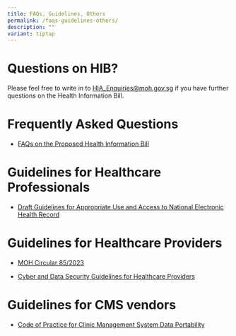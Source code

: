 ```yaml
---
title: FAQs, Guidelines, Others
permalink: /faqs-guidelines-others/
description: ""
variant: tiptap
---
```

<h1>Questions on HIB?</h1><p>Please feel free to write in to <a href="mailto:HIA_Enquiries@moh.gov.sg" rel="noopener noreferrer nofollow" target="_blank">HIA_Enquiries@moh.gov.sg</a> if you have further questions on the Health Information Bill.</p><h1>Frequently Asked Questions</h1><ul data-tight="true" class="tight"><li><p><a href="/files/FAQs_on_the_Proposed_HIB_13_Dec_23.pdf" rel="noopener noreferrer nofollow" target="_blank">FAQs on the Proposed Health Information Bill</a></p></li></ul><h1>Guidelines for Healthcare Professionals</h1><ul data-tight="true" class="tight"><li><p><a href="/files/Draft_NEHR_Guidelines_for_Public_Consultation.pdf" rel="noopener noreferrer nofollow" target="_blank">Draft Guidelines for Appropriate Use and Access to National Electronic Health Record</a></p></li></ul><h1>Guidelines for Healthcare Providers</h1><ul data-tight="true" class="tight"><li><p><a href="https://www.moh.gov.sg/docs/librariesprovider5/licensing-terms-and-conditions/moh-cir-no-85_2023_04dec2023_cyber-and-data-security-guidelines-for-healthcare-providers.pdf" rel="noopener noreferrer nofollow" target="_blank">MOH Circular 85/2023</a></p></li><li><p><a href="https://www.moh.gov.sg/licensing-and-regulation/regulations-guidelines-and-circulars/details/cyber-data-security-guidelines-for-healthcare-providers" rel="noopener noreferrer nofollow" target="_blank">Cyber and Data Security Guidelines for Healthcare Providers</a></p></li></ul><h1>Guidelines for CMS vendors</h1><ul data-tight="true" class="tight"><li><p><a href="https://www.moh.gov.sg/resources-statistics/guidelines/code-of-practice-for-clinic-management-system-data-portability" rel="noopener noreferrer nofollow" target="_blank">Code of Practice for Clinic Management System Data Portability</a></p></li></ul><p></p>